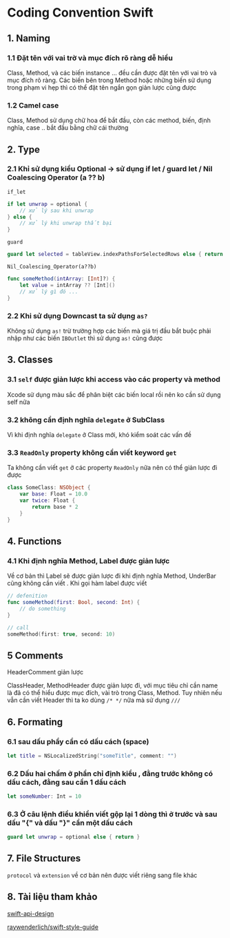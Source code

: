 # Coding Convention Swift


## 1. Naming
### 1.1 Đặt tên với vai trờ và mục đích rõ ràng dễ hiểu

Class, Method, và các biến instance ... đều cần được đặt tên với vai trò và mục đích rõ ràng. Các biến bên trong Method hoặc những biến sử dụng trong phạm vi hẹp thì có thể đặt tên ngắn gọn giản lược cũng được

### 1.2 Camel case

Class, Method sử dụng chữ hoa để bắt đầu, còn các method, biến, định nghĩa, case .. bắt đầu bằng chữ cái thường

## 2. Type
### 2.1 Khỉ sử dụng kiểu Optional → sử dụng if let / guard let / Nil Coalescing Operator (a ?? b)

`if_let`
```swift
if let unwrap = optional {
    // xử lý sau khi unwrap
} else {
    // xử lý khi unwrap thất bại
}
```
`guard`
```swift
guard let selected = tableView.indexPathsForSelectedRows else { return }
```
`Nil_Coalescing_Operator(a??b)`
```swift
func someMethod(intArray: [Int]?) {
    let value = intArray ?? [Int]()
    // xử lý gì đó ...
}
```
### 2.2 Khi sử dụng Downcast ta sử dụng `as?`
Không sử dụng `as!` trừ trường hợp các biến mà giá trị đầu bắt buộc phải nhập như các biến `IBOutlet` thì sử dụng `as!` cũng được
## 3. Classes
### 3.1 `self` được giản lược khi access vào các property và method

Xcode sử dụng màu sắc để phân biệt các biến local rồi nên ko cần sử dụng self nữa
### 3.2 không cần định nghĩa `delegate` ở SubClass

Vì khi định nghĩa `delegate` ở Class mới, khó kiểm soát các vấn đề
### 3.3 `ReadOnly` property không cần viết keyword `get`

Ta không cần viết `get` ở các property `ReadOnly` nữa nên có thể giản lược đi được

```swift
class SomeClass: NSObject {
    var base: Float = 10.0
    var twice: Float {
        return base * 2
    }
}
```

## 4. Functions
### 4.1 Khi định nghĩa Method, Label được giản lược

Về cơ bản thì Label sẽ được giản lược đi khi định nghĩa Method, UnderBar cũng không cần viết . Khi gọi hàm label được viết

```swift
// defenition
func someMethod(first: Bool, second: Int) {
    // do something
}

// call
someMethod(first: true, second: 10)
```

## 5 Comments
HeaderComment giản lược

ClassHeader, MethodHeader được giản lược đi, với mục tiêu chỉ cần name là đã có thể hiểu được mục đích, vài trò trong Class, Method. Tuy nhiên nếu vẫn cần viết Header thì ta ko dùng `/* */` nữa mà sử dụng `///`

## 6. Formating
### 6.1 sau dấu phẩy cần có dấu cách (space)
```swift
let title = NSLocalizedString("someTitle", comment: "")
```
### 6.2 Dấu hai chấm ở phần chỉ định kiểu , đằng trước không có dấu cách, đằng sau cần 1 dấu cách
```swift
let someNumber: Int = 10
```
### 6.3 Ở câu lệnh điều khiển viết gộp lại 1 dòng thì ở trước và sau dấu "{" và dấu "}" cần một dấu cách

```swift
guard let unwrap = optional else { return }
```

## 7. File Structures
`protocol` và `extension` về cơ bản nên được viết riêng sang file khác

## 8. Tài liệu tham khảo
[swift-api-design](https://swift.org/documentation/api-design-guidelines/)

[raywenderlich/swift-style-guide](https://github.com/raywenderlich/swift-style-guide#protocol-conformance)
